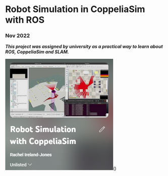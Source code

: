<h1> Robot Simulation in CoppeliaSim with ROS </h1>

<h3> Nov 2022 </h3>

_**This project was assigned by university as a practical way to learn about ROS, CoppeliaSim and SLAM.**_

[![Robot Simulation](youtubePlaylist.png)](https://youtube.com/playlist?list=PLtLvw-PrujQvp0nf3MNJbLN1I8ItokA28&feature=shared)()
